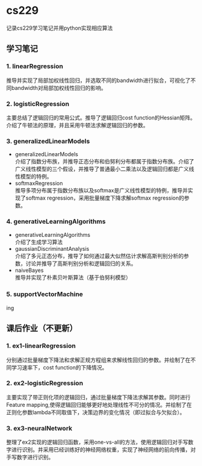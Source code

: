 # cs229
  记录cs229学习笔记并用python实现相应算法

## 学习笔记

### 1. linearRegression  

推导并实现了局部加权线性回归，并选取不同的bandwidth进行拟合，可视化了不同bandwidth对局部加权线性回归的影响。

### 2. logisticRegression  

主要总结了逻辑回归的常用公式。推导了逻辑回归cost function的Hessian矩阵。介绍了牛顿法的原理，并且采用牛顿法求解逻辑回归的参数。

### 3. generalizedLinearModels  

- generalizedLinearModels  
  介绍了指数分布族，并推导正态分布和伯努利分布都属于指数分布族。介绍了广义线性模型的三个假设，并推导了普通最小二乘法以及逻辑回归都是广义线性模型的特例。  
- softmaxRegression  
  推导多项分布属于指数分布族以及softmax是广义线性模型的特例，推导并实现了softmax regression，采用批量梯度下降求解softmax regression的参数。

### 4. generativeLearningAlgorithms  

- generativeLearningAlgorithms  
  介绍了生成学习算法  
- gaussianDiscriminantAnalysis  
  介绍了多元正态分布，推导了如何通过最大似然估计求解高斯判别分析的参数，讨论并推导了高斯判别分析和逻辑回归的关系。  
- naiveBayes  
  推导并实现了朴素贝叶斯算法（基于伯努利模型）

### 5. supportVectorMachine　　

ing

## 课后作业（不更新）
### 1. ex1-linearRegression  
分别通过批量梯度下降法和求解正规方程组来求解线性回归的参数。并绘制了在不同学习速率下，cost function的下降情况。
### 2. ex2-logisticRegression  
主要实现了带正则化项的逻辑回归，通过批量梯度下降法求解其参数。同时进行Feature mapping,使得逻辑回归能够更好地处理线性不可分的情况。并绘制了在正则化参数lambda不同取值下，决策边界的变化情况（即过拟合与欠拟合）。
### 3. ex3-neuralNetwork  
整理了ex2实现的逻辑回归函数，采用one-vs-all的方法，使用逻辑回归对手写数字进行识别。并采用已经训练好的神经网络权重，实现了神经网络的前向传播，对手写数字进行识别。